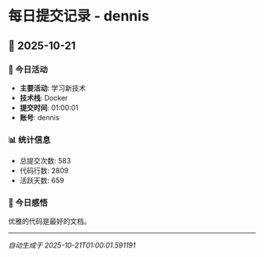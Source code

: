 # 每日提交记录 - dennis

## 📅 2025-10-21

### 🎯 今日活动
- **主要活动**: 学习新技术
- **技术栈**: Docker
- **提交时间**: 01:00:01
- **账号**: dennis

### 📊 统计信息
- 总提交次数: 583
- 代码行数: 2809
- 活跃天数: 659

### 💭 今日感悟
优雅的代码是最好的文档。

---
*自动生成于 2025-10-21T01:00:01.591191*
